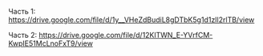 Часть 1: https://drive.google.com/file/d/1y__VHeZdBudiL8gDTbK5g1d1zIl2rlTB/view

Часть 2: https://drive.google.com/file/d/12KlTWN_E-YVrfCM-KwpIE51McLnoFxT9/view